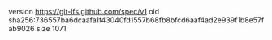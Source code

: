 version https://git-lfs.github.com/spec/v1
oid sha256:736557ba6dcaafa1f43040fd1557b68fb8bfcd6aaf4ad2e939f1b8e57fab9026
size 1071

